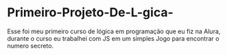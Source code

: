 # Primeiro-Projeto-De-L-gica-
Esse foi meu primeiro curso de lógica em programação que eu fiz na Alura, durante o curso eu trabalhei com JS em um simples Jogo para encontrar o numero secreto.

